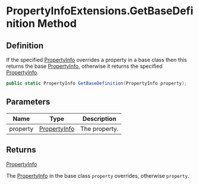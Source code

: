 # PropertyInfoExtensions.GetBaseDefinition Method
## Definition

If the specified [PropertyInfo](https://learn.microsoft.com/en-gb/dotnet/api/System.Reflection.PropertyInfo) overrides a property in a base class then this returns the base [PropertyInfo](https://learn.microsoft.com/en-gb/dotnet/api/System.Reflection.PropertyInfo), otherwise it returns the specified [PropertyInfo](https://learn.microsoft.com/en-gb/dotnet/api/System.Reflection.PropertyInfo).

```c#
public static PropertyInfo GetBaseDefinition(PropertyInfo property);
```

## Parameters

| Name | Type | Description |
| ---- | ---- | ----------- |
| property | [PropertyInfo](https://learn.microsoft.com/en-gb/dotnet/api/System.Reflection.PropertyInfo) | The property. |

## Returns

[PropertyInfo](https://learn.microsoft.com/en-gb/dotnet/api/System.Reflection.PropertyInfo)

The [PropertyInfo](https://learn.microsoft.com/en-gb/dotnet/api/System.Reflection.PropertyInfo) in the base class `property` overrides, otherwise `property`.
